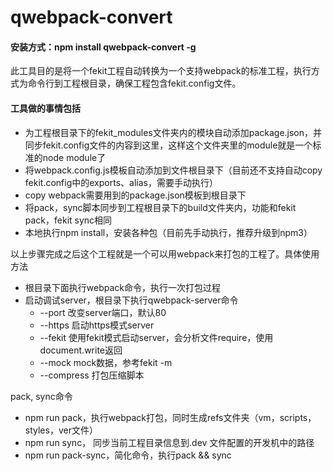 # qwebpack-convert

#### 安装方式：npm install qwebpack-convert -g

此工具目的是将一个fekit工程自动转换为一个支持webpack的标准工程，执行方式为命令行到工程根目录，确保工程包含fekit.config文件。

#### 工具做的事情包括
+ 为工程根目录下的fekit_modules文件夹内的模块自动添加package.json，并同步fekit.config文件的内容到这里，这样这个文件夹里的module就是一个标准的node module了
+ 将webpack.config.js模板自动添加到文件根目录下（目前还不支持自动copy fekit.config中的exports、alias，需要手动执行）
+ copy webpack需要用到的package.json模板到根目录下
+ 将pack，sync脚本同步到工程根目录下的build文件夹内，功能和fekit pack，fekit sync相同
+ 本地执行npm install，安装各种包（目前先手动执行，推荐升级到npm3）

以上步骤完成之后这个工程就是一个可以用webpack来打包的工程了。具体使用方法
+ 根目录下面执行webpack命令，执行一次打包过程
+ 启动调试server，根目录下执行qwebpack-server命令
  + --port      改变server端口，默认80
  + --https     启动https模式server
  + --fekit     使用fekit模式启动server，会分析文件require，使用document.write返回
  + --mock      mock数据，参考fekit -m
  + --compress  打包压缩脚本
 
pack, sync命令
+ npm run pack，执行webpack打包，同时生成refs文件夹（vm，scripts，styles，ver文件）
+ npm run sync， 同步当前工程目录信息到.dev 文件配置的开发机中的路径
+ npm run pack-sync，简化命令，执行pack && sync
